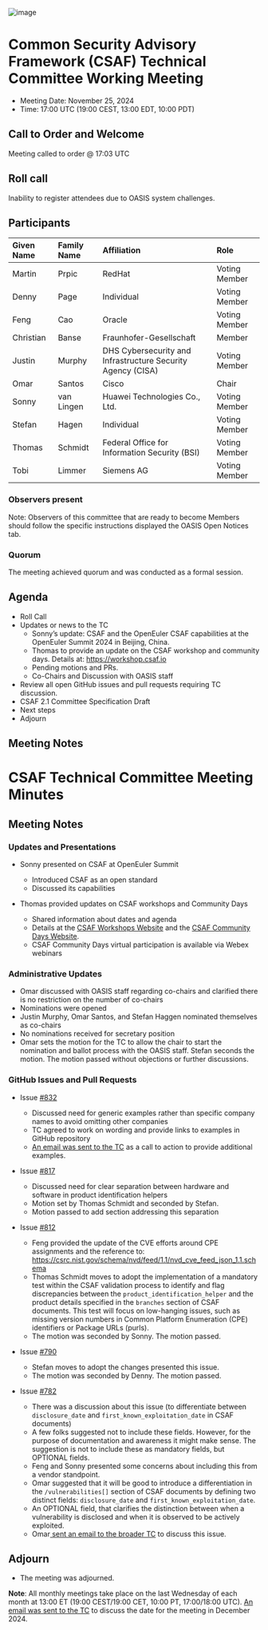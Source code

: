 ![image](https://user-images.githubusercontent.com/1690898/139102180-5c1e2583-14f1-4f58-ab2b-9e3807ed529c.png)

# Common Security Advisory Framework (CSAF) Technical Committee Working Meeting

- Meeting Date: November 25, 2024
- Time: 17:00 UTC (19:00 CEST, 13:00 EDT, 10:00 PDT)

## Call to Order and Welcome

Meeting called to order @ 17:03 UTC

## Roll call

Inability to register attendees due to OASIS system challenges.

## Participants

| Given Name | Family Name | Affiliation                                                 | Role          |
|:-----------|:------------|:------------------------------------------------------------|:--------------|
| Martin     | Prpic       | RedHat                                                      | Voting Member |
| Denny      | Page        | Individual                                                  | Voting Member |
| Feng       | Cao         | Oracle                                                      | Voting Member |
| Christian  | Banse       | Fraunhofer-Gesellschaft                                     | Member        |
| Justin     | Murphy      | DHS Cybersecurity and Infrastructure Security Agency (CISA) | Voting Member |
| Omar       | Santos      | Cisco                                                       | Chair         |
| Sonny      | van Lingen  | Huawei Technologies Co., Ltd.                               | Voting Member |
| Stefan     | Hagen       | Individual                                                  | Voting Member |
| Thomas     | Schmidt     | Federal Office for Information Security (BSI)               | Voting Member |
| Tobi       |  Limmer     | Siemens AG                                                  | Voting Member |

### Observers present

Note: Observers of this committee that are ready to become Members should follow the specific instructions displayed the OASIS Open Notices tab.

### Quorum
The meeting achieved quorum and was conducted as a formal session.

## Agenda

- Roll Call
- Updates or news to the TC
  - Sonny’s update: CSAF and the OpenEuler CSAF capabilities at the OpenEuler Summit 2024 in Beijing, China.
  - Thomas to provide an update on the CSAF workshop and community days. Details at: https://workshop.csaf.io
  - Pending motions and PRs. 
  - Co-Chairs and Discussion with OASIS staff
- Review all open GitHub issues and pull requests requiring TC discussion.
- CSAF 2.1 Committee Specification Draft
- Next steps
- Adjourn

## Meeting Notes


# CSAF Technical Committee Meeting Minutes

## Meeting Notes

### Updates and Presentations
- Sonny presented on CSAF at OpenEuler Summit
  - Introduced CSAF as an open standard
  - Discussed its capabilities

- Thomas provided updates on CSAF workshops and Community Days
  - Shared information about dates and agenda
  - Details at the [CSAF Workshops Website](https://oasis-open.github.io/csaf-documentation/workshop/) and the [CSAF Community Days Website](https://oasis-open.github.io/csaf-documentation/communitydays/).
  - CSAF Community Days virtual participation is available via Webex webinars

### Administrative Updates
- Omar discussed with OASIS staff regarding co-chairs and clarified there is no restriction on the number of co-chairs
- Nominations were opened
- Justin Murphy, Omar Santos, and Stefan Haggen nominated themselves as co-chairs
- No nominations received for secretary position
- Omar sets the motion for the TC to allow the chair to start the nomination and ballot process with the OASIS staff. Stefan seconds the motion. The motion passed without objections or further discussions.

### GitHub Issues and Pull Requests

- Issue [#832](https://github.com/oasis-tcs/csaf/issues/832)
  - Discussed need for generic examples rather than specific company names to avoid omitting other companies
  - TC agreed to work on wording and provide links to examples in GitHub repository
  - [An email was sent to the TC](https://groups.oasis-open.org/discussion/call-to-action-for-832) as a call to action to provide additional examples.

- Issue [#817](https://github.com/oasis-tcs/csaf/issues/817)
  - Discussed need for clear separation between hardware and software in product identification helpers
  - Motion set by Thomas Schmidt and seconded by Stefan.
  - Motion passed to add section addressing this separation

- Issue [#812](https://github.com/oasis-tcs/csaf/issues/812)
  - Feng provided the update of the CVE efforts around CPE assignments and the reference to: https://csrc.nist.gov/schema/nvd/feed/1.1/nvd_cve_feed_json_1.1.schema
  - Thomas Schmidt moves to adopt the implementation of a mandatory test within the CSAF validation process to identify and flag discrepancies between the `product_identification_helper` and the product details specified in the `branches` section of CSAF documents. This test will focus on low-hanging issues, such as missing version numbers in Common Platform Enumeration (CPE) identifiers or Package URLs (purls).
  - The motion was seconded by Sonny. The motion passed.

- Issue [#790](https://github.com/oasis-tcs/csaf/issues/790)
  - Stefan moves to adopt the changes presented this issue.
  - The motion was seconded by Denny. The motion passed. 

- Issue [#782](https://github.com/oasis-tcs/csaf/issues/782)
  - There was a discussion about this issue (to differentiate between `disclosure_date` and `first_known_exploitation_date` in CSAF documents)
  - A few folks suggested not to include these fields. However, for the purpose of documentation and awareness it might make sense. The suggestion is not to include these as mandatory fields, but OPTIONAL fields.
  - Feng and Sonny presented some concerns about including this from a vendor standpoint.
  - Omar suggested that it will be good to introduce a differentiation in the `/vulnerabilities[]` section of CSAF documents by defining two distinct fields: `disclosure_date` and `first_known_exploitation_date`.
  - An OPTIONAL field, that clarifies the distinction between when a vulnerability is disclosed and when it is observed to be actively exploited.  
  - Omar[ sent an email to the broader TC](https://groups.oasis-open.org/discussion/issue-782-differentiate-betweendisclosure-dateandfirst-known-exploitation-datein-csaf-documents) to discuss this issue.
 

## Adjourn

- The meeting was adjourned.

**Note**: All monthly meetings take place on the last Wednesday of each month at 13:00 ET (19:00 CEST/19:00 CET, 10:00 PT, 17:00/18:00 UTC).
[An email was sent to the TC](https://groups.oasis-open.org/discussion/tc-meeting-in-december-2024) to discuss the date for the meeting in December 2024.  
